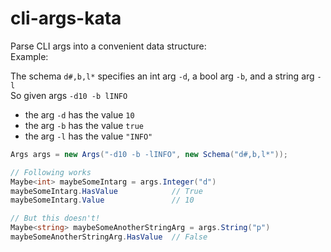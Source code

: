 # cli-args-kata

Parse CLI args into a convenient data structure:  
Example:

The schema `d#,b,l*` specifies an int arg `-d`, a bool arg `-b`, and a string arg `-l`  
So given args `-d10 -b lINFO`
* the arg `-d` has the value `10`
* the arg `-b` has the value `true`
* the arg `-l` has the value `"INFO"`

```c#
Args args = new Args("-d10 -b -lINFO", new Schema("d#,b,l*"));

// Following works
Maybe<int> maybeSomeIntarg = args.Integer("d")
maybeSomeIntarg.HasValue            // True
maybeSomeIntarg.Value               // 10

// But this doesn't!
Maybe<string> maybeSomeAnotherStringArg = args.String("p")
maybeSomeAnotherStringArg.HasValue  // False
```